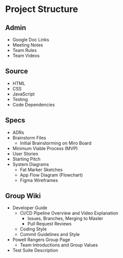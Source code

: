 # Project Structure

## Admin

- Google Doc Links
- Meeting Notes
- Team Rules
- Team Videos

## Source

- HTML
- CSS
- JavaScript
- Testing
- Code Dependencies

## Specs

- ADRs
- Brainstorm Files
  - Initial Brainstorming on Miro Board
- Minimum Viable Process (MVP)
- User Stories
- Starting Pitch
- System Diagrams
  - Fat Marker Sketches
  - App Flow Diagram (Flowchart)
  - Figma Wireframes

## Group Wiki

- Developer Guide
  - CI/CD Pipeline Overview and Video Explanation
    - Issues, Branches, Merging to Master
    - Pull Request Reviews
  - Coding Style
  - Commit Guidelines and Style
- Powell Rangers Group Page
  - Team Introductions and Group Values
- Test Suite Description
